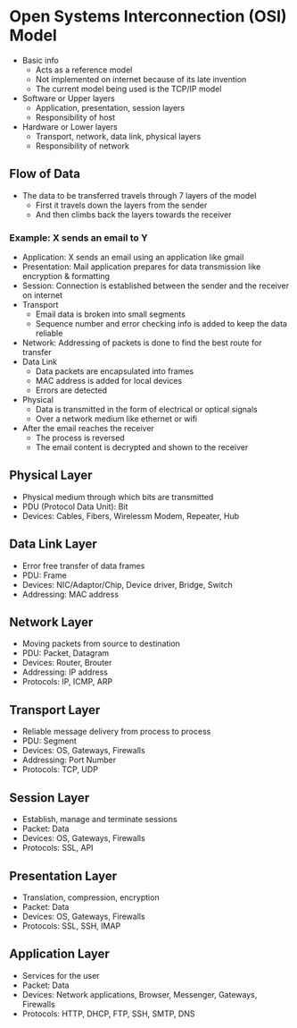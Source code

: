 # Open Systems Interconnection (OSI) Model
- Basic info
  - Acts as a reference model
  - Not implemented on internet because of its late invention
  - The current model being used is the TCP/IP model
- Software or Upper layers
  - Application, presentation, session layers
  - Responsibility of host
- Hardware or Lower layers
  - Transport, network, data link, physical layers
  - Responsibility of network

## Flow of Data
- The data to be transferred travels through 7 layers of the model
  - First it travels down the layers from the sender
  - And then climbs back the layers towards the receiver

### Example: X sends an email to Y
- Application: X sends an email using an application like gmail
- Presentation: Mail application prepares for data transmission like encryption & formatting
- Session: Connection is established between the sender and the receiver on internet
- Transport
  - Email data is broken into small segments
  - Sequence number and error checking info is added to keep the data reliable
- Network: Addressing of packets is done to find the best route for transfer
- Data Link
  - Data packets are encapsulated into frames
  - MAC address is added for local devices
  - Errors are detected
- Physical
  - Data is transmitted in the form of electrical or optical signals
  - Over a network medium like ethernet or wifi
- After the email reaches the receiver
  - The process is reversed
  - The email content is decrypted and shown to the receiver

## Physical Layer
- Physical medium through which bits are transmitted
- PDU (Protocol Data Unit): Bit
- Devices: Cables, Fibers, Wirelessm Modem, Repeater, Hub

## Data Link Layer
- Error free transfer of data frames
- PDU: Frame
- Devices: NIC/Adaptor/Chip, Device driver, Bridge, Switch
- Addressing: MAC address

## Network Layer
- Moving packets from source to destination
- PDU: Packet, Datagram
- Devices: Router, Brouter
- Addressing: IP address
- Protocols: IP, ICMP, ARP

## Transport Layer
- Reliable message delivery from process to process
- PDU: Segment
- Devices: OS, Gateways, Firewalls
- Addressing: Port Number
- Protocols: TCP, UDP

## Session Layer
- Establish, manage and terminate sessions
- Packet: Data
- Devices: OS, Gateways, Firewalls
- Protocols: SSL, API

## Presentation Layer
- Translation, compression, encryption
- Packet: Data
- Devices: OS, Gateways, Firewalls
- Protocols: SSL, SSH, IMAP

## Application Layer
- Services for the user
- Packet: Data
- Devices: Network applications, Browser, Messenger, Gateways, Firewalls
- Protocols: HTTP, DHCP, FTP, SSH, SMTP, DNS
